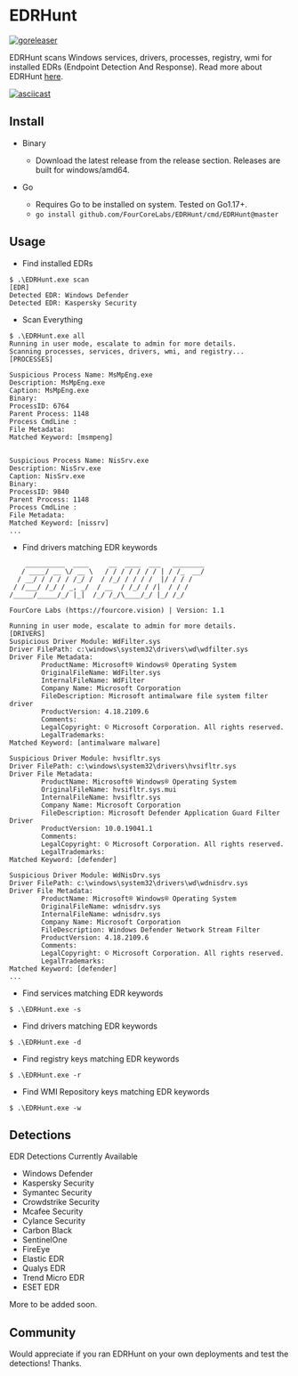 # EDRHunt

[![goreleaser](https://github.com/FourCoreLabs/EDRHunt/actions/workflows/goreleaser.yml/badge.svg)](https://github.com/FourCoreLabs/EDRHunt/actions/workflows/goreleaser.yml)

EDRHunt scans Windows services, drivers, processes, registry, wmi for installed EDRs (Endpoint Detection And Response). Read more about EDRHunt [here](https://www.fourcore.vision/blogs/red-team-adventure-windows-endpoints-edr-edrhunt).

[![asciicast](https://asciinema.org/a/P8i99w9mI497qUPTNbdwYWcwQ.svg)](https://asciinema.org/a/P8i99w9mI497qUPTNbdwYWcwQ)

## Install

- Binary
  - Download the latest release from the release section. Releases are built for windows/amd64.

- Go
  - Requires Go to be installed on system. Tested on Go1.17+.
  - `go install github.com/FourCoreLabs/EDRHunt/cmd/EDRHunt@master`

## Usage

- Find installed EDRs

```
$ .\EDRHunt.exe scan
[EDR]
Detected EDR: Windows Defender
Detected EDR: Kaspersky Security
```

- Scan Everything
```
$ .\EDRHunt.exe all
Running in user mode, escalate to admin for more details.
Scanning processes, services, drivers, wmi, and registry...
[PROCESSES]

Suspicious Process Name: MsMpEng.exe
Description: MsMpEng.exe
Caption: MsMpEng.exe
Binary:
ProcessID: 6764
Parent Process: 1148
Process CmdLine :
File Metadata:
Matched Keyword: [msmpeng]


Suspicious Process Name: NisSrv.exe
Description: NisSrv.exe
Caption: NisSrv.exe
Binary:
ProcessID: 9840
Parent Process: 1148
Process CmdLine :
File Metadata:
Matched Keyword: [nissrv]
...
```

- Find drivers matching EDR keywords

```
    __________  ____     __  ____  ___   ________
   / ____/ __ \/ __ \   / / / / / / / | / /_  __/
  / __/ / / / / /_/ /  / /_/ / / / /  |/ / / /
 / /___/ /_/ / _, _/  / __  / /_/ / /|  / / /
/_____/_____/_/ |_|  /_/ /_/\____/_/ |_/ /_/

FourCore Labs (https://fourcore.vision) | Version: 1.1

Running in user mode, escalate to admin for more details.
[DRIVERS]
Suspicious Driver Module: WdFilter.sys
Driver FilePath: c:\windows\system32\drivers\wd\wdfilter.sys
Driver File Metadata:
        ProductName: Microsoft® Windows® Operating System
        OriginalFileName: WdFilter.sys
        InternalFileName: WdFilter
        Company Name: Microsoft Corporation
        FileDescription: Microsoft antimalware file system filter driver
        ProductVersion: 4.18.2109.6
        Comments:
        LegalCopyright: © Microsoft Corporation. All rights reserved.
        LegalTrademarks:
Matched Keyword: [antimalware malware]

Suspicious Driver Module: hvsifltr.sys
Driver FilePath: c:\windows\system32\drivers\hvsifltr.sys
Driver File Metadata:
        ProductName: Microsoft® Windows® Operating System
        OriginalFileName: hvsifltr.sys.mui
        InternalFileName: hvsifltr.sys
        Company Name: Microsoft Corporation
        FileDescription: Microsoft Defender Application Guard Filter Driver
        ProductVersion: 10.0.19041.1
        Comments:
        LegalCopyright: © Microsoft Corporation. All rights reserved.
        LegalTrademarks:
Matched Keyword: [defender]

Suspicious Driver Module: WdNisDrv.sys
Driver FilePath: c:\windows\system32\drivers\wd\wdnisdrv.sys
Driver File Metadata:
        ProductName: Microsoft® Windows® Operating System
        OriginalFileName: wdnisdrv.sys
        InternalFileName: wdnisdrv.sys
        Company Name: Microsoft Corporation
        FileDescription: Windows Defender Network Stream Filter
        ProductVersion: 4.18.2109.6
        Comments:
        LegalCopyright: © Microsoft Corporation. All rights reserved.
        LegalTrademarks:
Matched Keyword: [defender]
...
```

- Find services matching EDR keywords

```
$ .\EDRHunt.exe -s
```

- Find drivers matching EDR keywords

```
$ .\EDRHunt.exe -d
```

- Find registry keys matching EDR keywords

```
$ .\EDRHunt.exe -r
```


- Find WMI Repository keys matching EDR keywords

```
$ .\EDRHunt.exe -w
```

## Detections

EDR Detections Currently Available

- Windows Defender
- Kaspersky Security
- Symantec Security
- Crowdstrike Security
- Mcafee Security
- Cylance Security
- Carbon Black
- SentinelOne
- FireEye
- Elastic EDR
- Qualys EDR
- Trend Micro EDR
- ESET EDR

More to be added soon.

## Community

Would appreciate if you ran EDRHunt on your own deployments and test the detections! Thanks.
